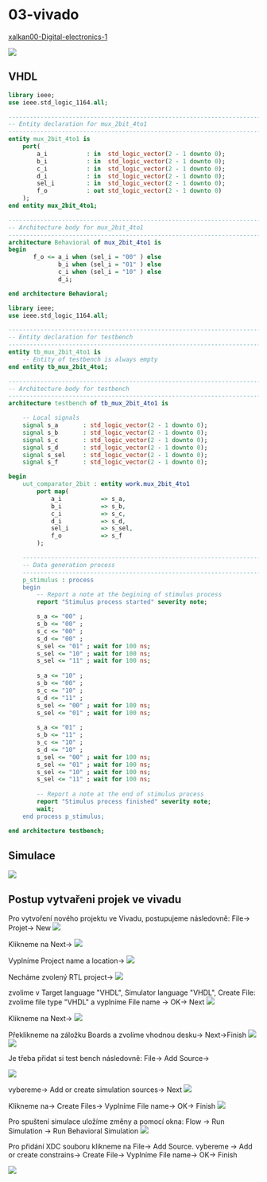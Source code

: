 # 03-vivado
[xalkan00-Digital-electronics-1](https://github.com/xalkan00/Digital-electronics-1)

<img src="https://github.com/xalkan00/Digital-electronics-1/blob/main/Labs/03-vivado/image/mux.png" /> 

## VHDL
```VHDL
library ieee;
use ieee.std_logic_1164.all;

------------------------------------------------------------------------
-- Entity declaration for mux_2bit_4to1
------------------------------------------------------------------------
entity mux_2bit_4to1 is
    port(
        a_i           : in  std_logic_vector(2 - 1 downto 0);
		b_i           : in  std_logic_vector(2 - 1 downto 0);
		c_i           : in  std_logic_vector(2 - 1 downto 0);
		d_i           : in  std_logic_vector(2 - 1 downto 0);
		sel_i         : in  std_logic_vector(2 - 1 downto 0);
        f_o           : out std_logic_vector(2 - 1 downto 0)     
    );
end entity mux_2bit_4to1;

------------------------------------------------------------------------
-- Architecture body for mux_2bit_4to1
------------------------------------------------------------------------
architecture Behavioral of mux_2bit_4to1 is
begin
       f_o <= a_i when (sel_i = "00" ) else
              b_i when (sel_i = "01" ) else
              c_i when (sel_i = "10" ) else
              d_i;

end architecture Behavioral;

```


``` VHDL
library ieee;
use ieee.std_logic_1164.all;

------------------------------------------------------------------------
-- Entity declaration for testbench
------------------------------------------------------------------------
entity tb_mux_2bit_4to1 is
    -- Entity of testbench is always empty
end entity tb_mux_2bit_4to1;

------------------------------------------------------------------------
-- Architecture body for testbench
------------------------------------------------------------------------
architecture testbench of tb_mux_2bit_4to1 is

    -- Local signals
    signal s_a       : std_logic_vector(2 - 1 downto 0);
    signal s_b       : std_logic_vector(2 - 1 downto 0);
    signal s_c       : std_logic_vector(2 - 1 downto 0);
    signal s_d       : std_logic_vector(2 - 1 downto 0);
    signal s_sel     : std_logic_vector(2 - 1 downto 0);
    signal s_f       : std_logic_vector(2 - 1 downto 0);

begin
    uut_comparator_2bit : entity work.mux_2bit_4to1
        port map(
            a_i           => s_a,
            b_i           => s_b,
            c_i           => s_c,
            d_i           => s_d,
            sel_i         => s_sel,
            f_o           => s_f
        );

    --------------------------------------------------------------------
    -- Data generation process
    --------------------------------------------------------------------
    p_stimulus : process
    begin
        -- Report a note at the begining of stimulus process
        report "Stimulus process started" severity note;

        s_a <= "00" ; 
        s_b <= "00" ; 
        s_c <= "00" ; 
        s_d <= "00" ;      
        s_sel <= "01" ; wait for 100 ns;  
        s_sel <= "10" ; wait for 100 ns;  
        s_sel <= "11" ; wait for 100 ns;  
        
        s_a <= "10" ; 
        s_b <= "00" ; 
        s_c <= "10" ; 
        s_d <= "11" ;        
        s_sel <= "00" ; wait for 100 ns;  
        s_sel <= "01" ; wait for 100 ns;  
          
        s_a <= "01" ; 
        s_b <= "11" ; 
        s_c <= "10" ; 
        s_d <= "10" ; 
        s_sel <= "00" ; wait for 100 ns;  
        s_sel <= "01" ; wait for 100 ns;
        s_sel <= "10" ; wait for 100 ns; 
        s_sel <= "11" ; wait for 100 ns;   
        
        -- Report a note at the end of stimulus process
        report "Stimulus process finished" severity note;
        wait;
    end process p_stimulus;

end architecture testbench;
```
## Simulace
<img src="https://github.com/xalkan00/Digital-electronics-1/blob/main/Labs/03-vivado/image/simulace.png" /> 

## Postup vytvařeni projek ve vivadu
Pro vytvoření nového projektu ve Vivadu, postupujeme následovně: 
File-> Projet-> New
<img src="https://github.com/xalkan00/Digital-electronics-1/blob/main/Labs/03-vivado/image/1.png" /> 

Klikneme na Next->
<img src="https://github.com/xalkan00/Digital-electronics-1/blob/main/Labs/03-vivado/image/2.png" /> 

Vyplníme Project name a location->
<img src="https://github.com/xalkan00/Digital-electronics-1/blob/main/Labs/03-vivado/image/3.png" />

Necháme zvolený RTL project->
<img src="https://github.com/xalkan00/Digital-electronics-1/blob/main/Labs/03-vivado/image/4.png" />

zvolime v Target language "VHDL", Simulator language "VHDL", Create File: zvolime file type "VHDL" a vyplníme File name -> OK-> Next
<img src="https://github.com/xalkan00/Digital-electronics-1/blob/main/Labs/03-vivado/image/5.png" />

Klikneme na Next->
<img src="https://github.com/xalkan00/Digital-electronics-1/blob/main/Labs/03-vivado/image/6.png" />

Překlikneme na záložku Boards a zvolíme vhodnou desku-> Next->Finish
<img src="https://github.com/xalkan00/Digital-electronics-1/blob/main/Labs/03-vivado/image/7.png" />
<img src="https://github.com/xalkan00/Digital-electronics-1/blob/main/Labs/03-vivado/image/8.png" />

Je třeba přidat si test bench následovně: File-> Add Source->

<img src="https://github.com/xalkan00/Digital-electronics-1/blob/main/Labs/03-vivado/image/11.png" />

vybereme-> Add or create simulation sources-> Next
<img src="https://github.com/xalkan00/Digital-electronics-1/blob/main/Labs/03-vivado/image/12.png" />

Klikneme na-> Create Files-> Vyplníme File name-> OK-> Finish
<img src="https://github.com/xalkan00/Digital-electronics-1/blob/main/Labs/03-vivado/image/13.png" />

Pro spuštení simulace uložíme změny a pomocí okna: Flow -> Run Simulation -> Run Behavioral Simulation
<img src="https://github.com/xalkan00/Digital-electronics-1/blob/main/Labs/03-vivado/image/14.png" />

Pro přidání XDC souboru klikneme na  File-> Add Source. 
vybereme -> Add or create constrains-> Create File-> Vyplníme File name-> OK-> Finish

<img src="https://github.com/xalkan00/Digital-electronics-1/blob/main/Labs/03-vivado/image/15.png" />
